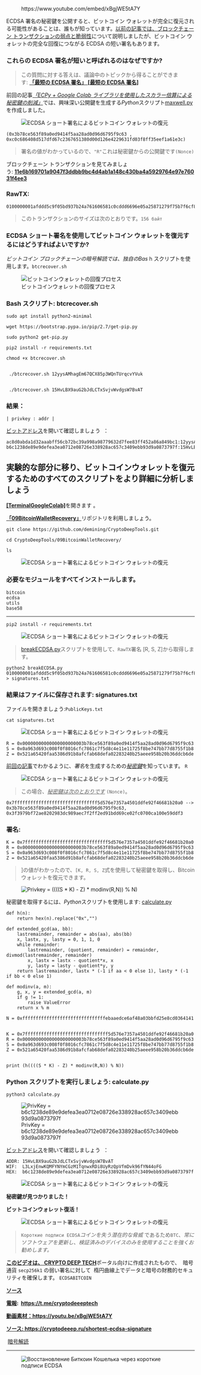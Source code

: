 <!-- wp:embed {"url":"https://www.youtube.com/embed/xBgjWE5tA7Y","type":"rich","providerNameSlug":"вставить-обработчик","responsive":true,"className":"wp-embed-aspect-16-9 wp-has-aspect-ratio"} -->
<figure class="wp-block-embed is-type-rich is-provider-вставить-обработчик wp-block-embed-вставить-обработчик wp-embed-aspect-16-9 wp-has-aspect-ratio"><div class="wp-block-embed__wrapper">
https://www.youtube.com/embed/xBgjWE5tA7Y
</div></figure>
<!-- /wp:embed -->

<!-- wp:paragraph -->
<p>ECDSA 署名の秘密鍵を公開すると、ビットコイン ウォレットが完全に復元される可能性があることは、誰もが知っています。<a href="https://cryptodeep.ru/lattice-attack/" target="_blank" rel="noreferrer noopener">以前の記事では、ブロックチェーン トランザクションの弱点と脆弱性</a>について説明しましたが、ビットコイン ウォレットの完全な回復につながる ECDSA の短い署名もあります。</p>
<!-- /wp:paragraph -->

<!-- wp:heading {"level":3} -->
<h3>これらの ECDSA 署名が短いと呼ばれるのはなぜですか?</h3>
<!-- /wp:heading -->

<!-- wp:quote -->
<blockquote class="wp-block-quote"><!-- wp:paragraph -->
<p>この質問に対する答えは、議論中のトピックから得ることができます:&nbsp;<a href="https://bitcoin.stackexchange.com/questions/38513/the-shortest-ecdsa-signature" target="_blank" rel="noreferrer noopener"><strong>「最短の ECDSA 署名」 [最短の ECDSA 署名]</strong></a></p>
<!-- /wp:paragraph --></blockquote>
<!-- /wp:quote -->

<!-- wp:paragraph -->
<p>前回の記事<a href="https://cryptodeep.ru/reduce-private-key/" target="_blank" rel="noreferrer noopener"><em>「ECPy + Google Colab ライブラリを使用したスカラー倍算による秘密鍵の削減」</em></a>では、興味深い公開鍵を生成する<em>Python</em>スクリプト<a href="https://github.com/demining/CryptoDeepTools/blob/main/08ReducePrivateKey/maxwell.py" target="_blank" rel="noreferrer noopener">maxwell.py</a>を作成しました。</p>
<!-- /wp:paragraph -->

<!-- wp:image -->
<figure class="wp-block-image"><img src="https://habrastorage.org/getpro/habr/upload_files/69a/7a0/b32/69a7a0b324ac3b1f3e0dc27f0f4130bf.png" alt="ECDSA ショート署名によるビットコイン ウォレットの復元"/></figure>
<!-- /wp:image -->

<!-- wp:code -->
<pre class="wp-block-code"><code>(0x3b78ce563f89a0ed9414f5aa28ad0d96d6795f9c63 , 0xc0c686408d517dfd67c2367651380d00d126e4229631fd03f8ff35eef1a61e3c)</code></pre>
<!-- /wp:code -->

<!-- wp:quote -->
<blockquote class="wp-block-quote"><!-- wp:paragraph -->
<p>署名の値がわかっているので、<code>"R"</code>これは秘密鍵からの公開鍵です<code>(Nonce)</code></p>
<!-- /wp:paragraph --></blockquote>
<!-- /wp:quote -->

<!-- wp:paragraph -->
<p>ブロックチェーン トランザクションを見てみましょう:&nbsp;<a href="https://btc.exan.tech/tx/11e6b169701a9047f3ddbb9bc4d4ab1a148c430ba4a5929764e97e76031f4ee3" target="_blank" rel="noreferrer noopener"><strong>11e6b169701a9047f3ddbb9bc4d4ab1a148c430ba4a5929764e97e76031f4ee3</strong></a></p>
<!-- /wp:paragraph -->

<!-- wp:heading {"level":3} -->
<h3>RawTX:</h3>
<!-- /wp:heading -->

<!-- wp:code -->
<pre class="wp-block-code"><code>0100000001afddd5c9f05bd937b24a761606581c0cddd6696e05a25871279f75b7f6cf891f250000005f3c303902153b78ce563f89a0ed9414f5aa28ad0d96d6795f9c6302200a963d693c008f0f8016cfc7861c7f5d8c4e11e11725f8be747bb77d8755f1b8012103151033d660dc0ef657f379065cab49932ce4fb626d92e50d4194e026328af853ffffffff010000000000000000016a00000000
</code></pre>
<!-- /wp:code -->

<!-- wp:quote -->
<blockquote class="wp-block-quote"><!-- wp:paragraph -->
<p>このトランザクションのサイズは次のとおりです。<code>156 байт</code></p>
<!-- /wp:paragraph --></blockquote>
<!-- /wp:quote -->

<!-- wp:heading {"level":3} -->
<h3>ECDSA ショート署名を使用してビットコイン ウォレットを復元するにはどうすればよいですか?</h3>
<!-- /wp:heading -->

<!-- wp:paragraph -->
<p><em>ビットコイン ブロックチェーンの暗号解読では、独自のBas</em>&nbsp;h スクリプトを使用します。<code>btcrecover.sh</code></p>
<!-- /wp:paragraph -->

<!-- wp:image -->
<figure class="wp-block-image"><img src="https://habrastorage.org/getpro/habr/upload_files/299/fa2/616/299fa2616cbdb8e6df9304862f441ba2.gif" alt="ビットコインウォレットの回復プロセス" title="ビットコインウォレットの回復プロセス"/><figcaption class="wp-element-caption">ビットコインウォレットの回復プロセス</figcaption></figure>
<!-- /wp:image -->

<!-- wp:heading {"level":3} -->
<h3>Bash スクリプト: btcrecover.sh</h3>
<!-- /wp:heading -->

<!-- wp:code -->
<pre class="wp-block-code"><code>sudo apt install python2-minimal

wget https://bootstrap.pypa.io/pip/2.7/get-pip.py

sudo python2 get-pip.py

pip2 install -r requirements.txt

chmod +x btcrecover.sh


 ./btcrecover.sh 12yysAMhagEm67QCX85p3WQnTUrqcvYVuk


 ./btcrecover.sh 15HvLBX9auG2bJdLCTxSvjvWvdgsW7BvAT
</code></pre>
<!-- /wp:code -->

<!-- wp:heading {"level":3} -->
<h3>結果：</h3>
<!-- /wp:heading -->

<!-- wp:paragraph -->
<p><code>| privkey : addr |</code></p>
<!-- /wp:paragraph -->

<!-- wp:paragraph -->
<p><a href="https://cryptodeep.ru/bitaddress.html" target="_blank" rel="noreferrer noopener">ビットアドレス</a>を開いて確認しましょう&nbsp;&nbsp;：</p>
<!-- /wp:paragraph -->

<!-- wp:code -->
<pre class="wp-block-code"><code>ac8d0abda1d32aaabff56cb72bc39a998a98779632d7fee83ff452a86a849bc1:12yysAMhagEm67QCX85p3WQnTUrqcvYVuk
b6c1238de89e9defea3ea0712e08726e338928ac657c3409ebb93d9a0873797f:15HvLBX9auG2bJdLCTxSvjvWvdgsW7BvAT</code></pre>
<!-- /wp:code -->

<!-- wp:heading -->
<h2>実験的な部分に移り、ビットコインウォレットを復元するためのすべてのスクリプトをより詳細に分析しましょう</h2>
<!-- /wp:heading -->

<!-- wp:paragraph -->
<p><a href="https://github.com/demining/TerminalGoogleColab" target="_blank" rel="noreferrer noopener"><strong>[TerminalGoogleColab]</strong></a>を開きます&nbsp;。</p>
<!-- /wp:paragraph -->

<!-- wp:paragraph -->
<p><a href="https://github.com/demining/CryptoDeepTools/tree/main/09BitcoinWalletRecovery" target="_blank" rel="noreferrer noopener"><strong>「09BitcoinWalletRecovery」</strong></a>リポジトリを利用しましょう。</p>
<!-- /wp:paragraph -->

<!-- wp:code -->
<pre class="wp-block-code"><code>git clone https://github.com/demining/CryptoDeepTools.git

cd CryptoDeepTools/09BitcoinWalletRecovery/

ls</code></pre>
<!-- /wp:code -->

<!-- wp:image -->
<figure class="wp-block-image"><img src="https://habrastorage.org/getpro/habr/upload_files/4e3/7b8/f6c/4e37b8f6cefc8f8d0553f541a5eb8b98.png" alt="ECDSA ショート署名によるビットコイン ウォレットの復元"/></figure>
<!-- /wp:image -->

<!-- wp:heading {"level":3} -->
<h3>必要なモジュールをすべてインストールします。</h3>
<!-- /wp:heading -->

<!-- wp:code -->
<pre class="wp-block-code"><code>bitcoin
ecdsa
utils
base58</code></pre>
<!-- /wp:code -->

<!-- wp:separator -->
<hr class="wp-block-separator has-alpha-channel-opacity"/>
<!-- /wp:separator -->

<!-- wp:code -->
<pre class="wp-block-code"><code>pip2 install -r requirements.txt</code></pre>
<!-- /wp:code -->

<!-- wp:image -->
<figure class="wp-block-image"><img src="https://habrastorage.org/getpro/habr/upload_files/d5f/25e/5b1/d5f25e5b1b966ff43a48aaf0955ecfcd.png" alt="ECDSA ショート署名によるビットコイン ウォレットの復元"/></figure>
<!-- /wp:image -->

<!-- wp:quote -->
<blockquote class="wp-block-quote"><!-- wp:paragraph -->
<p><a href="https://github.com/demining/CryptoDeepTools/blob/main/09BitcoinWalletRecovery/breakECDSA.py" target="_blank" rel="noreferrer noopener">breakECDSA.py</a>スクリプトを使用して、<code>RawTX</code>署名 [R, S, Z]から取得します。</p>
<!-- /wp:paragraph --></blockquote>
<!-- /wp:quote -->

<!-- wp:code -->
<pre class="wp-block-code"><code>python2 breakECDSA.py 0100000001afddd5c9f05bd937b24a761606581c0cddd6696e05a25871279f75b7f6cf891f250000005f3c303902153b78ce563f89a0ed9414f5aa28ad0d96d6795f9c6302200a963d693c008f0f8016cfc7861c7f5d8c4e11e11725f8be747bb77d8755f1b8012103151033d660dc0ef657f379065cab49932ce4fb626d92e50d4194e026328af853ffffffff010000000000000000016a00000000 &gt; signatures.txt
</code></pre>
<!-- /wp:code -->

<!-- wp:heading {"level":3} -->
<h3>結果はファイルに保存されます: signatures.txt</h3>
<!-- /wp:heading -->

<!-- wp:paragraph -->
<p>ファイルを開きましょう:<code>PublicKeys.txt</code></p>
<!-- /wp:paragraph -->

<!-- wp:code -->
<pre class="wp-block-code"><code>cat signatures.txt</code></pre>
<!-- /wp:code -->

<!-- wp:image -->
<figure class="wp-block-image"><img src="https://habrastorage.org/getpro/habr/upload_files/cd3/2b9/9e3/cd32b99e37cc600ddd3c35965e2a0288.png" alt="ECDSA ショート署名によるビットコイン ウォレットの復元"/></figure>
<!-- /wp:image -->

<!-- wp:code -->
<pre class="wp-block-code"><code>R = 0x00000000000000000000003b78ce563f89a0ed9414f5aa28ad0d96d6795f9c63
S = 0x0a963d693c008f0f8016cfc7861c7f5d8c4e11e11725f8be747bb77d8755f1b8
Z = 0x521a65420faa5386d91b8afcfab68defa02283240b25aeee958b20b36ddcb6de</code></pre>
<!-- /wp:code -->

<!-- wp:paragraph -->
<p><a href="https://habr.com/ru/post/682220/">前回の記事</a>でわかるように、<em>署名</em>を生成するための<em><u>秘密鍵</u></em>を知っています。<em></em>&nbsp;<code>R</code></p>
<!-- /wp:paragraph -->

<!-- wp:image -->
<figure class="wp-block-image"><img src="https://habrastorage.org/getpro/habr/upload_files/9df/b17/63d/9dfb1763d978473245abb6cab03e0e48.png" alt="ECDSA ショート署名によるビットコイン ウォレットの復元"/></figure>
<!-- /wp:image -->

<!-- wp:quote -->
<blockquote class="wp-block-quote"><!-- wp:paragraph -->
<p>この場合、<em><u>秘密鍵は次のとおりです</u></em>&nbsp;<code>(Nonce)</code>。</p>
<!-- /wp:paragraph --></blockquote>
<!-- /wp:quote -->

<!-- wp:code -->
<pre class="wp-block-code"><code>0x7fffffffffffffffffffffffffffffff5d576e7357a4501ddfe92f46681b20a0 --&gt; 0x3b78ce563f89a0ed9414f5aa28ad0d96d6795f9c63, 0x3f3979bf72ae8202983dc989aec7f2ff2ed91bdd69ce02fc0700ca100e59ddf3
</code></pre>
<!-- /wp:code -->

<!-- wp:heading {"level":3} -->
<h3>署名:</h3>
<!-- /wp:heading -->

<!-- wp:code -->
<pre class="wp-block-code"><code>K = 0x7fffffffffffffffffffffffffffffff5d576e7357a4501ddfe92f46681b20a0
R = 0x00000000000000000000003b78ce563f89a0ed9414f5aa28ad0d96d6795f9c63
S = 0x0a963d693c008f0f8016cfc7861c7f5d8c4e11e11725f8be747bb77d8755f1b8
Z = 0x521a65420faa5386d91b8afcfab68defa02283240b25aeee958b20b36ddcb6de</code></pre>
<!-- /wp:code -->

<!-- wp:quote -->
<blockquote class="wp-block-quote"><!-- wp:paragraph -->
<p>]の値がわかったので、<code>[K, R, S, Z</code>式を使用して秘密鍵を取得し、Bitcoin ウォレットを復元できます。</p>
<!-- /wp:paragraph --></blockquote>
<!-- /wp:quote -->

<!-- wp:image -->
<figure class="wp-block-image"><img src="https://habrastorage.org/getpro/habr/upload_files/2db/a14/ab5/2dba14ab5cb76228181c68a9403038a7.svg" alt="Privkey = ((((S * K) - Z) *​​ modinv(R,N)) % N)"/></figure>
<!-- /wp:image -->

<!-- wp:paragraph -->
<p>秘密鍵を取得するには、<em>Python</em>スクリプトを使用します:&nbsp;<a href="https://github.com/demining/CryptoDeepTools/blob/main/09BitcoinWalletRecovery/calculate.py" target="_blank" rel="noreferrer noopener">calculate.py</a></p>
<!-- /wp:paragraph -->

<!-- wp:code -->
<pre class="wp-block-code"><code>def h(n):
    return hex(n).replace("0x","")

def extended_gcd(aa, bb):
    lastremainder, remainder = abs(aa), abs(bb)
    x, lastx, y, lasty = 0, 1, 1, 0
    while remainder:
        lastremainder, (quotient, remainder) = remainder, divmod(lastremainder, remainder)
        x, lastx = lastx - quotient*x, x
        y, lasty = lasty - quotient*y, y
    return lastremainder, lastx * (-1 if aa &lt; 0 else 1), lasty * (-1 if bb &lt; 0 else 1)

def modinv(a, m):
    g, x, y = extended_gcd(a, m)
    if g != 1:
        raise ValueError
    return x % m
    
N = 0xfffffffffffffffffffffffffffffffebaaedce6af48a03bbfd25e8cd0364141


K = 0x7fffffffffffffffffffffffffffffff5d576e7357a4501ddfe92f46681b20a0
R = 0x00000000000000000000003b78ce563f89a0ed9414f5aa28ad0d96d6795f9c63
S = 0x0a963d693c008f0f8016cfc7861c7f5d8c4e11e11725f8be747bb77d8755f1b8
Z = 0x521a65420faa5386d91b8afcfab68defa02283240b25aeee958b20b36ddcb6de


print (h((((S * K) - Z) * modinv(R,N)) % N))</code></pre>
<!-- /wp:code -->

<!-- wp:heading {"level":3} -->
<h3>Python スクリプトを実行しましょう: calculate.py</h3>
<!-- /wp:heading -->

<!-- wp:code -->
<pre class="wp-block-code"><code>python3 calculate.py</code></pre>
<!-- /wp:code -->

<!-- wp:image -->
<figure class="wp-block-image"><img src="https://habrastorage.org/getpro/habr/upload_files/502/645/324/502645324ec5666803f791ea3cc3a109.png" alt="PrivKey = b6c1238de89e9defea3ea0712e08726e338928ac657c3409ebb93d9a0873797f" title="PrivKey = b6c1238de89e9defea3ea0712e08726e338928ac657c3409ebb93d9a0873797f"/><figcaption class="wp-element-caption">PrivKey = b6c1238de89e9defea3ea0712e08726e338928ac657c3409ebb93d9a0873797f</figcaption></figure>
<!-- /wp:image -->

<!-- wp:paragraph -->
<p><a href="https://cryptodeep.ru/bitaddress.html" target="_blank" rel="noreferrer noopener">ビットアドレス</a>を開いて確認しましょう&nbsp;&nbsp;：</p>
<!-- /wp:paragraph -->

<!-- wp:code -->
<pre class="wp-block-code"><code>ADDR: 15HvLBX9auG2bJdLCTxSvjvWvdgsW7BvAT
WIF:  L3LxjEnwKQMFYNYmCGzM1TqnwxRDi8UyRzQpVfmDvk96fYN44oFG
HEX:  b6c1238de89e9defea3ea0712e08726e338928ac657c3409ebb93d9a0873797f</code></pre>
<!-- /wp:code -->

<!-- wp:image -->
<figure class="wp-block-image"><img src="https://habrastorage.org/getpro/habr/upload_files/82b/5e1/157/82b5e115789ac3949bbe28bb975a2826.png" alt="ECDSA ショート署名によるビットコイン ウォレットの復元"/></figure>
<!-- /wp:image -->

<!-- wp:paragraph -->
<p><strong>秘密鍵が見つかりました！</strong></p>
<!-- /wp:paragraph -->

<!-- wp:paragraph -->
<p><strong>ビットコインウォレット復活！</strong></p>
<!-- /wp:paragraph -->

<!-- wp:image -->
<figure class="wp-block-image"><img src="https://habrastorage.org/getpro/habr/upload_files/50f/e20/dbc/50fe20dbc6d9d6f4a4dbf43c6eaba268.png" alt="ECDSA ショート署名によるビットコイン ウォレットの復元"/></figure>
<!-- /wp:image -->

<!-- wp:quote -->
<blockquote class="wp-block-quote"><!-- wp:paragraph -->
<p><code>Короткие подписи ECDSA</code><em>コインを失う潜在的な脅威</em>&nbsp;であるため<code>BTC</code>、<em>常にソフトウェアを更新し、検証済みのデバイスのみを使用することを強くお勧めします。</em></p>
<!-- /wp:paragraph --></blockquote>
<!-- /wp:quote -->

<!-- wp:paragraph -->
<p><a href="https://cryptodeep.ru/" target="_blank" rel="noreferrer noopener"><strong>このビデオは、 CRYPTO DEEP TECH</strong></a>ポータル向けに作成されたもので、&nbsp;&nbsp;暗号通貨&nbsp;<code>secp256k1</code>&nbsp;の弱い署名に対して&nbsp;&nbsp;楕円曲線上でデータと暗号の財務的セキュリティを確保します。&nbsp;<code>ECDSA</code><code>BITCOIN</code></p>
<!-- /wp:paragraph -->

<!-- wp:paragraph -->
<p><a href="https://github.com/demining/CryptoDeepTools/tree/main/09BitcoinWalletRecovery" target="_blank" rel="noreferrer noopener"><strong>ソース</strong></a></p>
<!-- /wp:paragraph -->

<!-- wp:paragraph -->
<p><a href="https://t.me/cryptodeeptech"><strong>電報</strong></a><strong>:&nbsp;&nbsp;</strong><a href="https://t.me/cryptodeeptech" target="_blank" rel="noreferrer noopener"><strong><u>https://t.me/cryptodeeeptech</u></strong></a></p>
<!-- /wp:paragraph -->

<!-- wp:paragraph -->
<p><strong><a href="https://youtu.be/xBgjWE5tA7Y" target="_blank" rel="noreferrer noopener">動画素材：https://youtu.be/xBgjWE5tA7Y</a></strong></p>
<!-- /wp:paragraph -->

<!-- wp:paragraph -->
<p><a href="https://cryptodeep.ru/shortest-ecdsa-signature" target="_blank" rel="noreferrer noopener"><strong>ソース: https://cryptodeeep.ru/shortest-ecdsa-signature</strong></a></p>
<!-- /wp:paragraph -->

<!-- wp:paragraph -->
<p>&nbsp;<a href="https://cryptodeep.ru/category/%d0%ba%d1%80%d0%b8%d0%bf%d1%82%d0%be%d0%b0%d0%bd%d0%b0%d0%bb%d0%b8%d0%b7/">暗号解読</a></p>
<!-- /wp:paragraph -->

<!-- wp:separator -->
<hr class="wp-block-separator has-alpha-channel-opacity"/>
<!-- /wp:separator -->

<!-- wp:image {"id":2408} -->
<figure class="wp-block-image"><img src="https://cryptodeep.ru/wp-content/uploads/2023/03/013-1024x576.png" alt="Восстановление Биткоин Кошелька через короткие подписи ECDSA" class="wp-image-2408"/></figure>
<!-- /wp:image -->
